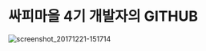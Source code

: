 # 싸피마을 4기 개발자의 GITHUB

![screenshot_20171221-151714](https://user-images.githubusercontent.com/68365206/92984316-4674c500-f4e4-11ea-90f6-81deb24ecffa.png)
